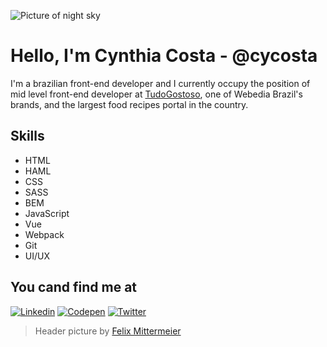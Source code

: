 ![Picture of night sky](https://source.unsplash.com/Knwea-mLGAg/900x200)

# Hello, I'm Cynthia Costa - @cycosta

I'm a brazilian front-end developer and I currently occupy the position of mid level front-end developer at [TudoGostoso](https://www.tudogostoso.com.br), one of Webedia Brazil's brands, and the largest food recipes portal in the country.

## Skills

* HTML
* HAML
* CSS
* SASS
* BEM
* JavaScript
* Vue
* Webpack
* Git
* UI/UX

## You cand find me at

[![Linkedin](https://www.dropbox.com/s/1i51bos9p4wk3qk/linkedin.png?raw=1)](https://www.linkedin.com/in/cycosta/?locale=en_US ':target=_blank')
[![Codepen](https://www.dropbox.com/s/5ygtpkrglf8l2g9/codepen.png?raw=1)](https://codepen.io/cycosta ':target=_blank')
[![Twitter](https://www.dropbox.com/s/etizgd8v5xlfxrf/twitter.png?raw=1)](https://twitter.com/cycosta ':target=_blank')

> Header picture by [Felix Mittermeier](https://unsplash.com/@felix_mittermeier)
